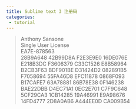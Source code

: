 ```yaml
---
title: Sublime text 3 注册码
categories:
 - tutorial
---
```


> Anthony Sansone  
> Single User License  
> EA7E-878563  
> 28B9A648 42B99D8A F2E3E9E0 16DE076E  
> E218B3DC F3606379 C33C1526 E8B58964  
> B2CB3F63 BDF901BE D31424D2 082891B5   
> F7058694 55FA46D8 EFC11878 0868F093  
> B17CAFE7 63A78881 86B78E38 0F146238  
> BAE22DBB D4EC71A1 0EC2E701 C7F9C648  
> 5CF29CA3 1CB14285 19A46991 E9A98676  
> 14FD4777 2D8A0AB6 A444EE0D CA009B54
